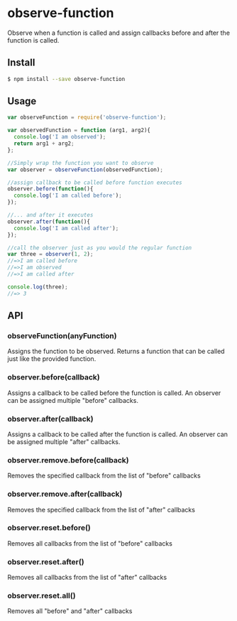 # observe-function

Observe when a function is called and assign callbacks before and after the function is called.

## Install
```sh
$ npm install --save observe-function
```

## Usage
```js
var observeFunction = require('observe-function');

var observedFunction = function (arg1, arg2){
  console.log('I am observed');
  return arg1 + arg2;
};

//Simply wrap the function you want to observe
var observer = observeFunction(observedFunction);

//assign callback to be called before function executes
observer.before(function(){
  console.log('I am called before');
});

//... and after it executes
observer.after(function(){
  console.log('I am called after');
});

//call the observer just as you would the regular function
var three = observer(1, 2);
//=>I am called before
//=>I am observed
//=>I am called after

console.log(three);
//=> 3
```

## API

### observeFunction(anyFunction)
Assigns the function to be observed. Returns a function that can be called just like the provided function.

### observer.before(callback)
Assigns a callback to be called before the function is called. An observer can be assigned multiple "before" callbacks.

### observer.after(callback)
Assigns a callback to be called after the function is called. An observer can be assigned multiple "after" callbacks.

### observer.remove.before(callback)
Removes the specified callback from the list of "before" callbacks

### observer.remove.after(callback)
Removes the specified callback from the list of "after" callbacks

### observer.reset.before()
Removes all callbacks from the list of "before" callbacks

### observer.reset.after()
Removes all callbacks from the list of "after" callbacks

### observer.reset.all()
Removes all "before" and "after" callbacks

